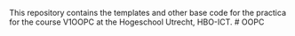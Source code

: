 This repository contains the templates and other base code for the practica for the course V1OOPC at the Hogeschool Utrecht, HBO-ICT.
#   O O P C  
 